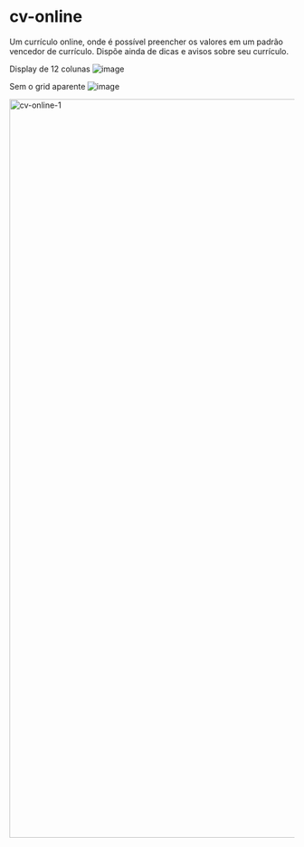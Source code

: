 # cv-online
Um currículo online, onde é possível preencher os valores em um padrão vencedor de currículo. Dispõe ainda de dicas e avisos sobre seu currículo.

Display de 12 colunas
![image](https://user-images.githubusercontent.com/47605309/157105280-2c8aa1b2-7e1d-4016-ae58-1105fb18ba3c.png)

Sem o grid aparente
![image](https://user-images.githubusercontent.com/47605309/157105326-4597bcf7-5509-4148-b62d-800688ebfc0f.png)


<img width="1260" height="1306" alt="cv-online-1" src="https://github.com/user-attachments/assets/e5a0e430-4cde-4991-b248-6655671585e9" />
